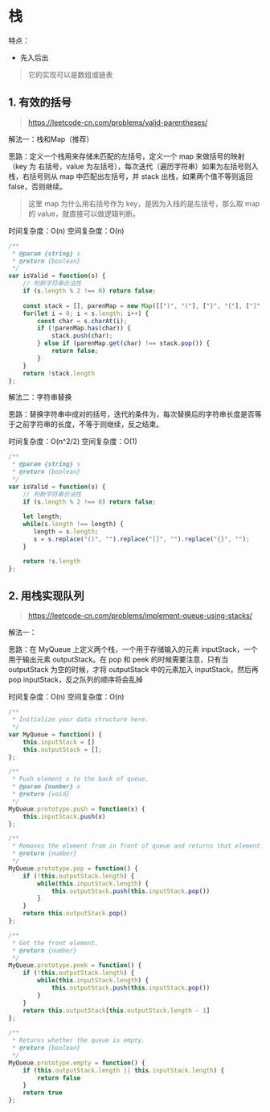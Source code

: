 # 栈

特点：

- 先入后出

>它的实现可以是数组或链表

## 1. 有效的括号

>https://leetcode-cn.com/problems/valid-parentheses/

解法一：栈和Map（推荐）

思路：定义一个栈用来存储未匹配的左括号，定义一个 map 来做括号的映射（key 为 右括号，value 为左括号），每次迭代（遍历字符串）如果为左括号则入栈，右括号则从 map 中匹配出左括号，并 stack 出栈，如果两个值不等则返回 false，否则继续。

>这里 map 为什么用右括号作为 key，是因为入栈的是左括号，那么取 map 的 value，就直接可以做逻辑判断。

时间复杂度：O(n)
空间复杂度：O(n)

```javascript
/**
 * @param {string} s
 * @return {boolean}
 */
var isValid = function(s) {
    // 判断字符串合法性
    if (s.length % 2 !== 0) return false;
     
    const stack = [], parenMap = new Map([[")", "("], ["}", "{"], ["]", "["]]);
    for(let i = 0; i < s.length; i++) {
        const char = s.charAt(i);
        if (!parenMap.has(char)) {
            stack.push(char);
        } else if (parenMap.get(char) !== stack.pop()) {
            return false;
        }
    }
    return !stack.length
};
```

解法二：字符串替换

思路：替换字符串中成对的括号，迭代的条件为，每次替换后的字符串长度是否等于之前字符串的长度，不等于则继续，反之结束。

时间复杂度：O(n^2/2)
空间复杂度：O(1)

```javascript
/**
 * @param {string} s
 * @return {boolean}
 */
var isValid = function(s) {
    // 判断字符串合法性
    if (s.length % 2 !== 0) return false;
    
    let length;
    while(s.length !== length) {
       length = s.length;
       s = s.replace("()", "").replace("[]", "").replace("{}", "");
    }

    return !s.length
};
```

## 2. 用栈实现队列

>https://leetcode-cn.com/problems/implement-queue-using-stacks/

解法一：

思路：在 MyQueue 上定义两个栈，一个用于存储输入的元素 inputStack，一个用于输出元素 outputStack。在 pop 和 peek 的时候需要注意，只有当 outputStack 为空的时候，才将 outputStack 中的元素加入 inputStack，然后再 pop inputStack，反之队列的顺序将会乱掉

时间复杂度：O(n)
空间复杂度：O(n)

```javascript
/**
 * Initialize your data structure here.
 */
var MyQueue = function() {
    this.inputStack = []
    this.outputStack = [];
};

/**
 * Push element x to the back of queue. 
 * @param {number} x
 * @return {void}
 */
MyQueue.prototype.push = function(x) {
    this.inputStack.push(x)
};

/**
 * Removes the element from in front of queue and returns that element.
 * @return {number}
 */
MyQueue.prototype.pop = function() {
    if (!this.outputStack.length) {
        while(this.inputStack.length) {
            this.outputStack.push(this.inputStack.pop())
        }
    }
    return this.outputStack.pop()
};

/**
 * Get the front element.
 * @return {number}
 */
MyQueue.prototype.peek = function() {
    if (!this.outputStack.length) {
        while(this.inputStack.length) {
            this.outputStack.push(this.inputStack.pop())
        }
    }
    return this.outputStack[this.outputStack.length - 1]
};
 
/**
 * Returns whether the queue is empty.
 * @return {boolean}
 */
MyQueue.prototype.empty = function() {
    if (this.outputStack.length || this.inputStack.length) {
        return false
    }
    return true
};
```

